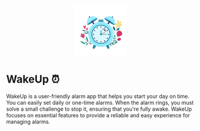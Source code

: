<p align="center"><img width="140" height="140" src="app/src/main/res/drawable/alarmlogo.png"></p>


# WakeUp ⏰
WakeUp is a user-friendly alarm app that helps you start your day on time. You can easily set daily or one-time alarms. When the alarm rings, you must solve a small challenge to stop it, ensuring that you're fully awake. WakeUp focuses on essential features to provide a reliable and easy experience for managing alarms.
